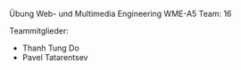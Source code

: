 Übung Web- und Multimedia Engineering
WME-A5 Team: 16

Teammitglieder:

- Thanh Tung Do
- Pavel Tatarentsev
